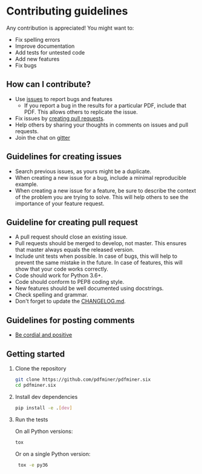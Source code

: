 # Contributing guidelines

Any contribution is appreciated! You might want to:

* Fix spelling errors
* Improve documentation
* Add tests for untested code
* Add new features
* Fix bugs

## How can I contribute?

* Use [issues](https://github.com/pdfminer/pdfminer.six/issues) to report bugs and features
    - If you report a bug in the results for a particular PDF, include that PDF. This allows others to replicate the
     issue.
* Fix issues by [creating pull requests](https://help.github.com/en/articles/creating-a-pull-request).
* Help others by sharing your thoughts in comments on issues and pull requests.
* Join the chat on [gitter](https://gitter.im/pdfminer-six/Lobby)

## Guidelines for creating issues

* Search previous issues, as yours might be a duplicate.
* When creating a new issue for a bug, include a minimal reproducible example.
* When creating a new issue for a feature, be sure to describe the context of the problem you are trying to solve. This
  will help others to see the importance of your feature request.

## Guideline for creating pull request

* A pull request should close an existing issue.
* Pull requests should be merged to develop, not master. This ensures that master always equals the released version.
* Include unit tests when possible. In case of bugs, this will help to prevent the same mistake in the future. In case
  of features, this will show that your code works correctly.
* Code should work for Python 3.6+.
* Code should conform to PEP8 coding style.
* New features should be well documented using docstrings.
* Check spelling and grammar.
* Don't forget to update the [CHANGELOG.md](CHANGELOG.md#[Unreleased]).

## Guidelines for posting comments

* [Be cordial and positive](https://www.kennethreitz.org/essays/be-cordial-or-be-on-your-way)

## Getting started

1. Clone the repository

    ```sh
    git clone https://github.com/pdfminer/pdfminer.six
    cd pdfminer.six
    ```

2. Install dev dependencies

    ```sh
    pip install -e .[dev]
    ```

3. Run the tests

    On all Python versions:

    ```sh
    tox
   ```

   Or on a single Python version:

   ```sh
    tox -e py36
    ```
